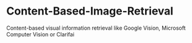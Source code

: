 # Content-Based-Image-Retrieval
Content-based visual information retrieval like Google Vision, Microsoft Computer Vision or Clarifai
